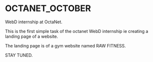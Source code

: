 # OCTANET_OCTOBER
WebD internship at OctaNet.


This is the first simple task of the octanet WebD internship ie creating a landing page of a website.

The landing page is of a gym website named RAW FITNESS.

STAY TUNED.
